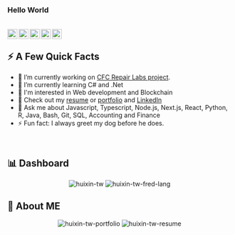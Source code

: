 ### Hello World

</br>
<a href="https://linkedin.com/in/hui-xin-yang">
  <img align="left" alt="Huixin Yang LinkedIn" width="22px" src="https://img.icons8.com/nolan/512/linkedin-circled.png"/>
</a> 
<a href="https://huixin-tw.github.io/Resume">
  <img align="left" alt="Huixin Yang Github" width="22px" src="https://img.icons8.com/nolan/512/github.png"/>
</a>  
<a href="https://huixin.notion.site">
  <img align="left" alt="Huixin Yang Notion" width="22px" src="https://img.icons8.com/nolan/512/notion.png"/>
</a> 
<a href="mailto:huixin.yang.tw@gmail.com">
  <img align="left" alt="Huixin Yang Email" width="22px" src="https://img.icons8.com/nolan/512/apple-mail.png"/>
</a> 
<a href="https://portfolio-huixin-tw.vercel.app/">
  <img align="left" alt="Huixin Yang Portfolio" width="22px" src="https://img.icons8.com/nolan/512/web.png"/>
</a> 



<!--
**HUIXIN-TW/HUIXIN-TW** is a ✨ _special_ ✨ repository because its `README.md` (this file) appears on your GitHub profile.
-->

</br>

<div>
  <h2>⚡️ A Few Quick Facts</h2>
  <ul>
    <li> 🔭 I’m currently working on <a href="https://github.com/codersforcauses/repair-labs">CFC Repair Labs project</a>.</li>
    <li> 🌱 I’m currently learning C# and .Net</li>
    <li> 🎯 I'm interested in Web development and Blockchain</li>
    <li> 📝 Check out my <a href="https://huixin-tw.github.io/Resume/">resume</a> or <a href="https://portfolio-huixin-tw.vercel.app/">portfolio</a> and <a href="https://linkedin.com/in/hui-xin-yang">LinkedIn</a></li>
    <li> 💬 Ask me about Javascript, Typescript, Node.js, Next.js, React, Python, R, Java, Bash, Git, SQL, Accounting and Finance</li>
    <li> ⚡ Fun fact: I always greet my dog before he does.</li>
  </ul>
</div>

</br>

<div>
  <h2>📊 Dashboard</h2>
  <div align="center">
    <img src="https://github-readme-stats.vercel.app/api?username=HUIXIN-TW&show_icons=true&rank_icon=default&theme=transparent" alt="huixin-tw" />
    <img src="https://github-readme-stats.vercel.app/api/top-langs/?username=HUIXIN-TW&size_weight=0.5&count_weight=0.5&exclude_repo=github-readme-stats&hide=html,css,scss&layout=compact" alt="huixin-tw-fred-lang" />
  </div>
</div>

<div>
  <h2>📍 About ME</h2>
  <div align="center">
    <img src="https://github-readme-stats.vercel.app/api/pin/?username=HUIXIN-TW&repo=portfolio" alt="huixin-tw-portfolio" />
    <img src="https://github-readme-stats.vercel.app/api/pin/?username=HUIXIN-TW&repo=Resume" alt="huixin-tw-resume" />
  </div>
</div>
</br>
